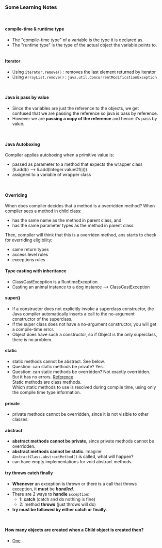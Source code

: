 ### Some Learning Notes ###

&nbsp;

#### compile-time & runtime type ####
* The "compile-time type" of a variable is the type it is declared as. 
* The "runtime type" is the type of the actual object the variable points to. 
&nbsp;

#### Iterator ####
* Using `iterator.remove()` : removes the last element returned by iterator
* Using `ArrayList.remove()` : `java.util.ConcurrentModificationException`

&nbsp;

#### Java is pass by value ####
* Since the variables are just the reference to the objects, we get confused that we are passing the reference so java is pass by reference. 
* However we are **passing a copy of the reference** and hence it’s pass by value.

&nbsp;

#### Java Autoboxing ####
Compiler applies autoboxing when a primitive value is: 
* passed as parameter to a method that expects the wrapper class (li.add(i) --> li.add(Integer.valueOf(i)))
* assigned to a variable of wrapper class

&nbsp;

#### Overriding ####
When does compiler decides that a method is a overridden method? 
When compiler sees a method in child class: 
* has the same name as the method in parent class, and 
* has the same parameter types as the method in parent class
&nbsp;

Then, compiler will think that this is a overriden method, ans starts to check for overriding eligibility: 
* same return types
* access level rules
* exceptions rules
&nbsp;

#### Type casting with inheritance ####
* ClassCastException is a RuntimeException
* Casting an animal instance to a dog instance --> ClassCastException
&nbsp;

#### super() ####
* If a constructor does not explicitly invoke a superclass constructor, the Java compiler automatically inserts a call to the no-argument constructor of the superclass. 
* If the super class does not have a no-argument constructor, you will get a compile-time error. 
* Object does have such a constructor, so if Object is the only superclass, there is no problem.
&nbsp;

#### static ####
* static methods cannot be abstract. See below. 
* Question: can static methods be private? Yes. 
* Question: can static methods be overridden? Not exactly overridden. But it has no errors. [Reference](http://geekexplains.blogspot.com/2008/06/can-you-override-static-methods-in-java.html)   
Static methods are class methods.   
Which static methods to use is resolved during compile time, using only the compile time type information. 
&nbsp;

#### private ####
* private methods cannot be overridden, since it is not visible to other classes. 
&nbsp;

#### abstract ####
* **abstract methods cannot be private**, since private methods cannot be overridden. 
* **abstract methods cannot be static**. Imagine `AbstractClass.abstractMethod()` is called, what will happen? 
* can have empty implementations for void abstract methods. 
&nbsp;

#### try throws catch finally ####
* **Whenever** an exception is thrown or there is a call that throws exception, it **must** be _**handled**_. 
* There are 2 ways to **handle** `Exception`: 
  * 1: **catch**  (catch and do nothing is fine)
  * 2: method **throws**  (just throws will do)
* **try must be followed by either catch or finally**.  

&nbsp;

#### How many objects are created when a Child object is created then? ####
* [One](https://stackoverflow.com/questions/16498211/does-creating-an-instance-of-a-child-class-automatically-create-its-super-class)

&nbsp;

